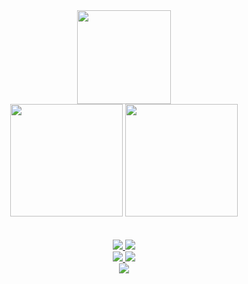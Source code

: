 
<div id="header" align="center">
  <img src="https://media.giphy.com/media/M9gbBd9nbDrOTu1Mqx/giphy.gif" width="150"/>
</div>


<div align='center'>
<img src ="https://github-readme-stats.vercel.app/api/?username=ketan-paunikar&count_private=true&theme=tokyonight&showicons=true" height="180"/>
<img src = "https://github-readme-stats.vercel.app/api/top-langs/?username=ketan-paunikar&langs_count=5&theme=tokyonight" height="180"/>
</div>
<br>
<br>
<div align='center'>
  <div>
          <a href="https://github.com/ketan-paunikar/ticketing-tool">
                <img  src="https://github-readme-stats.vercel.app/api/pin/?username=ketan-paunikar&repo=ticketing-tool&theme=tokyonight&showicons=true">
          </a>
           <a href="https://github.com/ketan-paunikar/monsters-rolodex">
                <img  src="https://github-readme-stats.vercel.app/api/pin/?username=ketan-paunikar&repo=monsters-rolodex&theme=tokyonight&showicons=true">
          </a>
  </div>
  <div>
          <a href="https://github.com/ketan-paunikar/ping-pong">
                <img  src="https://github-readme-stats.vercel.app/api/pin/?username=ketan-paunikar&repo=ping-pong&theme=tokyonight&showicons=true">
          </a>
          <a href="https://github.com/ketan-paunikar/infinite-scroll">
                <img  src="https://github-readme-stats.vercel.app/api/pin/?username=ketan-paunikar&repo=infinite-scroll&theme=tokyonight&showicons=true">
          </a>
  </div>
  <div>
          <a href="https://github.com/ketan-paunikar/monster-rolodex">
                <img  src="https://github-readme-stats.vercel.app/api/pin/?username=ketan-paunikar&repo=monster-rolodex&theme=tokyonight&showicons=true">
          </a>
  </div>
</div>  




